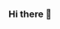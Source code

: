 ### Hi there 👋

<!--
**joao2223/joao2223** is a ✨ _special_ ✨ repository because its `README.md` (this file) appears on your GitHub profile.

Olá, me chamo João Victor ! 

<div>
<a href="https://github.com/seu-usuário-aqui">
<img height="180em" src="https://github-readme-stats.vercel.app/api/top-langs/?username=seu-usuário-aqui&layout=compact&langs_count=7&theme=dracula"/>
<img height="180em" src="https://github-readme-stats.vercel.app/api?username=seu-usuário-aqui&show_icons=true&theme=dracula&include_all_commits=true&count_private=true"/>
</div>
